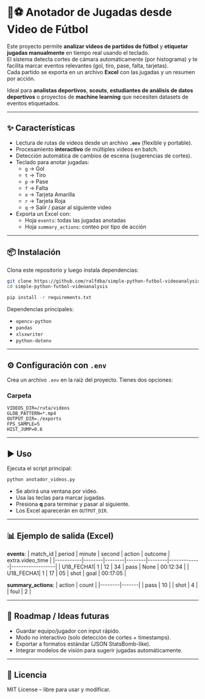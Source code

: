 # 🎥⚽ Anotador de Jugadas desde Video de Fútbol  

Este proyecto permite **analizar videos de partidos de fútbol** y **etiquetar jugadas manualmente** en tiempo real usando el teclado.  
El sistema detecta cortes de cámara automáticamente (por histograma) y te facilita marcar eventos relevantes (gol, tiro, pase, falta, tarjetas).  
Cada partido se exporta en un archivo **Excel** con las jugadas y un resumen por acción.  

Ideal para **analistas deportivos**, **scouts**, **estudiantes de análisis de datos deportivos** o proyectos de **machine learning** que necesiten datasets de eventos etiquetados.

---

## ✨ Características

- Lectura de rutas de videos desde un archivo **`.env`** (flexible y portable).  
- Procesamiento **interactivo** de múltiples videos en batch.  
- Detección automática de cambios de escena (sugerencias de cortes).  
- Teclado para anotar jugadas:  
  - `g` → Gol  
  - `t` → Tiro  
  - `p` → Pase  
  - `f` → Falta  
  - `o` → Tarjeta Amarilla  
  - `r` → Tarjeta Roja  
  - `q` → Salir / pasar al siguiente video  
- Exporta un Excel con:
  - Hoja `events`: todas las jugadas anotadas  
  - Hoja `summary_actions`: conteo por tipo de acción  

---

## 📦 Instalación

Clona este repositorio y luego instala dependencias:

```bash
git clone https://github.com/ralfdba/simple-python-futbol-videoanalysis.git
cd simple-python-futbol-videoanalysis

pip install -r requirements.txt
```

Dependencias principales:
- `opencv-python`
- `pandas`
- `xlsxwriter`
- `python-dotenv`

---

## ⚙️ Configuración con `.env`

Crea un archivo `.env` en la raíz del proyecto. Tienes dos opciones:

### Carpeta
```env
VIDEOS_DIR=/ruta/videos
GLOB_PATTERN=*.mp4
OUTPUT_DIR=./exports
FPS_SAMPLE=5
HIST_JUMP=0.6
```

---

## ▶️ Uso

Ejecuta el script principal:

```bash
python anotador_videos.py
```

- Se abrirá una ventana por video.  
- Usa las teclas para marcar jugadas.  
- Presiona **q** para terminar y pasar al siguiente.  
- Los Excel aparecerán en `OUTPUT_DIR`.

---

## 📊 Ejemplo de salida (Excel)

**events**:
| match_id  | period | minute | second | action | outcome     | extra.video_time |
|-----------|--------|--------|--------|--------|-------------|------------------|
| U18_FECHA1| 1      | 12     | 34     | pass   | None        | 00:12:34         |
| U18_FECHA1| 1      | 17     | 05     | shot   | goal        | 00:17:05         |

**summary_actions**:
| action | count |
|--------|-------|
| pass   | 10    |
| shot   | 4     |
| foul   | 2     |

---

## 🔮 Roadmap / Ideas futuras

- Guardar equipo/jugador con input rápido.  
- Modo no interactivo (solo detección de cortes + timestamps).  
- Exportar a formatos estándar (JSON StatsBomb-like).  
- Integrar modelos de visión para sugerir jugadas automáticamente.  

---

## 📜 Licencia

MIT License – libre para usar y modificar.  
